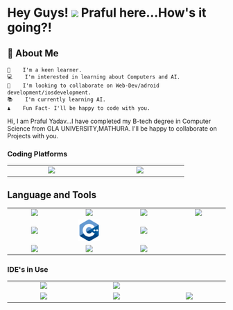 # Hey Guys! <img src="https://raw.githubusercontent.com/thepranaygupta/thepranaygupta/main/src/wave.gif" width="30px"> Praful here...How's it going?!
## 🚀 About Me
    👀    I'm a keen learner.
    💻    I'm interested in learning about Computers and AI.
    👬    I'm looking to collaborate on Web-Dev/adroid development/iosdevelopment.
    📚    I'm currently learning AI.
    ♟️    Fun Fact- I'll be happy to code with you.
Hi, I am Praful Yadav...I have completed my B-tech degree in Computer Science from GLA UNIVERSITY,MATHURA. I'll be happy to collaborate on Projects with you.


### Coding Platforms

<table width="100">
<tr>
    <td align='center' width="190">
        <img src="https://img.shields.io/badge/-Hackerrank-2EC866?style=for-the-badge&logo=HackerRank&logoColor=white" width="150">
    </td>
    <td align='center' width="190">
        <img src="https://img.shields.io/badge/Codechef-%23B92B27.svg?&style=for-the-badge&logo=Codechef&logoColor=white" width="150">
</tr>
</table>

## Language and Tools

<table width="100">
<tr><td align='center' width="190">
        <img src="https://www.vectorlogo.zone/logos/swift/swift-ar21.svg">
    </td>
   <td align='center' width="190">
        <img src="https://www.vectorlogo.zone/logos/flutterio/flutterio-ar21.svg">
    </td>
    <td align='center' width="190">
        <img src="https://www.vectorlogo.zone/logos/java/java-ar21.svg">
    </td>
    <td align='center' width="190">
        <img src="https://www.vectorlogo.zone/logos/javascript/javascript-ar21.svg">
    </td>
</tr>
<tr>
    <td align='center' width="190">
        <img src="https://www.vectorlogo.zone/logos/w3_html5/w3_html5-ar21.svg" width="120">
    </td>
    <td align='center' width="190">
        <img src="https://github.com/devicons/devicon/blob/master/icons/cplusplus/cplusplus-original.svg" width="50">
    </td>
     <td align='center' width="190">
        <img src="https://github.com/detain/svg-logos/blob/master/svg/git.svg" width="80">
    </td>
</tr>
<tr>
    <td align='center'>
        <img src="https://www.vectorlogo.zone/logos/netlifyapp_watercss/netlifyapp_watercss-ar21.svg" width="100">
    </td>
    <td align='center'>
        <img src="https://www.vectorlogo.zone/logos/python/python-official.svg" width="100">
    </td>
    <td align='center'>
        <img src="https://www.vectorlogo.zone/logos/dartlang/dartlang-official.svg" width="100">
    </td>
</tr>
</table>

### IDE's in Use

<table width="100">
<tr>
    <td align='center' width="190">
        <img src="https://www.vectorlogo.zone/logos/visualstudio_code/visualstudio_code-ar21.svg" width="120">
    </td>
    <td align='center' width="190">
        <img src="https://seeklogo.com/images/P/pycharm-logo-51B1427388-seeklogo.com.png" width="60">
  </td>
</tr>
<tr>
  <td align='center' width="190">
        <img src="https://seeklogo.com/images/I/intellij-idea-logo-F0395EF783-seeklogo.com.png" width="60">
  </td>
  </td>
  <td align='center' width="190">
        <img src="https://img.icons8.com/color/344/android-studio--v3.png" width="60">
  </td>
  </td>
  <td align='center' width="190">
        <img src="https://www.vectorlogo.zone/logos/apple_xcode/apple_xcode-ar21.svg">
  </td>
</tr>
</table>
